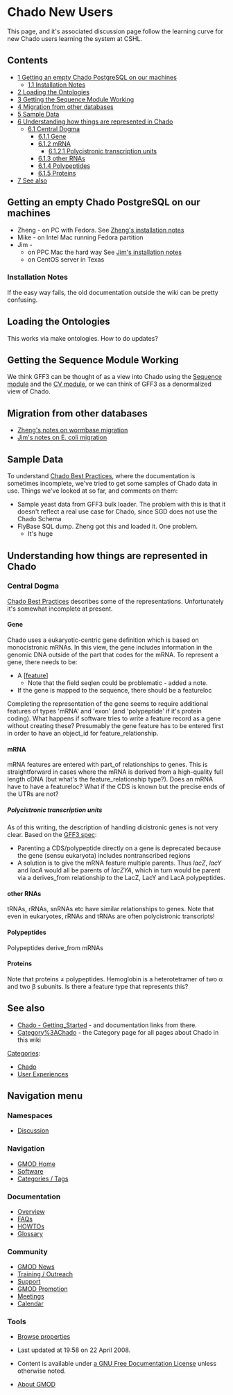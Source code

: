 



<span id="top"></span>




# <span dir="auto">Chado New Users</span>









This page, and it's associated discussion page follow the learning curve
for new Chado users learning the system at CSHL.


## Contents



- [<span class="tocnumber">1</span> <span class="toctext">Getting an
  empty Chado PostgreSQL on our
  machines</span>](#Getting_an_empty_Chado_PostgreSQL_on_our_machines)
  - [<span class="tocnumber">1.1</span>
    <span class="toctext">Installation
    Notes</span>](#Installation_Notes)
- [<span class="tocnumber">2</span> <span class="toctext">Loading the
  Ontologies</span>](#Loading_the_Ontologies)
- [<span class="tocnumber">3</span> <span class="toctext">Getting the
  Sequence Module Working</span>](#Getting_the_Sequence_Module_Working)
- [<span class="tocnumber">4</span> <span class="toctext">Migration from
  other databases</span>](#Migration_from_other_databases)
- [<span class="tocnumber">5</span> <span class="toctext">Sample
  Data</span>](#Sample_Data)
- [<span class="tocnumber">6</span> <span class="toctext">Understanding
  how things are represented in
  Chado</span>](#Understanding_how_things_are_represented_in_Chado)
  - [<span class="tocnumber">6.1</span> <span class="toctext">Central
    Dogma</span>](#Central_Dogma)
    - [<span class="tocnumber">6.1.1</span>
      <span class="toctext">Gene</span>](#Gene)
    - [<span class="tocnumber">6.1.2</span>
      <span class="toctext">mRNA</span>](#mRNA)
      - [<span class="tocnumber">6.1.2.1</span>
        <span class="toctext">Polycistronic transcription
        units</span>](#Polycistronic_transcription_units)
    - [<span class="tocnumber">6.1.3</span> <span class="toctext">other
      RNAs</span>](#other_RNAs)
    - [<span class="tocnumber">6.1.4</span>
      <span class="toctext">Polypeptides</span>](#Polypeptides)
    - [<span class="tocnumber">6.1.5</span>
      <span class="toctext">Proteins</span>](#Proteins)
- [<span class="tocnumber">7</span> <span class="toctext">See
  also</span>](#See_also)



## <span id="Getting_an_empty_Chado_PostgreSQL_on_our_machines" class="mw-headline">Getting an empty Chado PostgreSQL on our machines</span>

- Zheng - on PC with Fedora. See [Zheng's installation
  notes](Zheng's_installation_notes "Zheng's installation notes")
- Mike - on Intel Mac running Fedora partition
- Jim -
  - on PPC Mac the hard way See [Jim's installation
    notes](Jim's_installation_notes "Jim's installation notes")
  - on CentOS server in Texas

### <span id="Installation_Notes" class="mw-headline">Installation Notes</span>

If the easy way fails, the old documentation outside the wiki can be
pretty confusing.

## <span id="Loading_the_Ontologies" class="mw-headline">Loading the Ontologies</span>

This works via make ontologies. How to do updates?

## <span id="Getting_the_Sequence_Module_Working" class="mw-headline">Getting the Sequence Module Working</span>

We think GFF3 can be thought of as a view into Chado using the [Sequence
module](Chado_Sequence_Module "Chado Sequence Module") and the [CV
module](Chado_CV_Module "Chado CV Module"), or we can think of GFF3 as a
denormalized view of Chado.

## <span id="Migration_from_other_databases" class="mw-headline">Migration from other databases</span>

- [Zheng's notes on wormbase
  migration](Zheng's_notes_on_wormbase_migration "Zheng's notes on wormbase migration")
- [Jim's notes on E. coli
  migration](Jim's_notes_on_E._coli_migration "Jim's notes on E. coli migration")

## <span id="Sample_Data" class="mw-headline">Sample Data</span>

To understand [Chado Best
Practices](Chado_Best_Practices "Chado Best Practices"), where the
documentation is sometimes incomplete, we've tried to get some samples
of Chado data in use. Things we've looked at so far, and comments on
them:

- Sample yeast data from GFF3 bulk loader. The problem with this is that
  it doesn't reflect a real use case for Chado, since SGD does not use
  the Chado Schema
- FlyBase SQL dump. Zheng got this and loaded it. One problem.
  - It's huge

## <span id="Understanding_how_things_are_represented_in_Chado" class="mw-headline">Understanding how things are represented in Chado</span>

### <span id="Central_Dogma" class="mw-headline">Central Dogma</span>

[Chado Best Practices](Chado_Best_Practices "Chado Best Practices")
describes some of the representations. Unfortunately it's somewhat
incomplete at present.

#### <span id="Gene" class="mw-headline">Gene</span>

Chado uses a eukaryotic-centric gene definition which is based on
monocistronic mRNAs. In this view, the gene includes information in the
genomic DNA outside of the part that codes for the mRNA. To represent a
gene, there needs to be:

- A \[<a
  href="http://gmod.cshl.edu/wiki/index.php/Chado_Tables#Table:_feature#Table:_feature"
  class="external text" rel="nofollow">feature</a>\]
  - Note that the field seqlen could be problematic - added a note.
- If the gene is mapped to the sequence, there should be a featureloc

Completing the representation of the gene seems to require additional
features of types 'mRNA' and 'exon' (and 'polypeptide' if it's protein
coding). What happens if software tries to write a feature record as a
gene without creating these? Presumably the gene feature has to be
entered first in order to have an object_id for feature_relationship.

  

#### <span id="mRNA" class="mw-headline">mRNA</span>

mRNA features are entered with part_of relationships to genes. This is
straightforward in cases where the mRNA is derived from a high-quality
full length cDNA (but what's the feature_relationship type?). Does an
mRNA have to have a featureloc? What if the CDS is known but the precise
ends of the UTRs are not?

##### <span id="Polycistronic_transcription_units" class="mw-headline">Polycistronic transcription units</span>

As of this writing, the description of handling dicistronic genes is not
very clear. Based on the
<a href="http://www.sequenceontology.org/gff3.shtml"
class="external text" rel="nofollow">GFF3 spec</a>:

- Parenting a CDS/polypeptide directly on a gene is deprecated because
  the gene (sensu eukaryota) includes nontranscribed regions
- A solution is to give the mRNA feature multiple parents. Thus *lacZ*,
  *lacY* and *lacA* would all be parents of *lacZYA*, which in turn
  would be parent via a derives_from relationship to the LacZ, LacY and
  LacA polypeptides.

#### <span id="other_RNAs" class="mw-headline">other RNAs</span>

tRNAs, rRNAs, snRNAs etc have similar relationships to genes. Note that
even in eukaryotes, rRNAs and tRNAs are often polycistronic transcripts!

#### <span id="Polypeptides" class="mw-headline">Polypeptides</span>

Polypeptides derive_from mRNAs

#### <span id="Proteins" class="mw-headline">Proteins</span>

Note that proteins ≠ polypeptides. Hemoglobin is a heterotetramer of two
α and two β subunits. Is there a feature type that represents this?

## <span id="See_also" class="mw-headline">See also</span>

- [Chado -
  Getting_Started](Chado_-_Getting_Started "Chado - Getting Started") -
  and documentation links from there.
- [Category%3AChado](Category%3AChado "Category%3AChado") - the Category page
  for all pages about Chado in this wiki




[Categories](Special%3ACategories "Special%3ACategories"):

- [Chado](Category%3AChado "Category%3AChado")
- [User
  Experiences](Category%3AUser_Experiences "Category%3AUser Experiences")






## Navigation menu



### Namespaces


- <span id="ca-talk"><a href="Talk%3AChado_New_Users" accesskey="t"
  title="Discussion about the content page [t]">Discussion</a></span>





### Navigation



- <span id="n-GMOD-Home">[GMOD Home](Main_Page)</span>
- <span id="n-Software">[Software](GMOD_Components)</span>
- <span id="n-Categories-.2F-Tags">[Categories /
  Tags](Categories)</span>




### Documentation



- <span id="n-Overview">[Overview](Overview)</span>
- <span id="n-FAQs">[FAQs](Category%3AFAQ)</span>
- <span id="n-HOWTOs">[HOWTOs](Category%3AHOWTO)</span>
- <span id="n-Glossary">[Glossary](Glossary)</span>




### Community



- <span id="n-GMOD-News">[GMOD News](GMOD_News)</span>
- <span id="n-Training-.2F-Outreach">[Training /
  Outreach](Training_and_Outreach)</span>
- <span id="n-Support">[Support](Support)</span>
- <span id="n-GMOD-Promotion">[GMOD Promotion](GMOD_Promotion)</span>
- <span id="n-Meetings">[Meetings](Meetings)</span>
- <span id="n-Calendar">[Calendar](Calendar)</span>




### Tools

- <span id="t-smwbrowselink"><a href="Special%3ABrowse/Chado_New_Users" rel="smw-browse">Browse
  properties</a></span>



- <span id="footer-info-lastmod">Last updated at 19:58 on 22 April
  2008.</span>
<!-- - <span id="footer-info-viewcount">50,450 page views.</span> -->
- <span id="footer-info-copyright">Content is available under
  <a href="http://www.gnu.org/licenses/fdl-1.3.html" class="external"
  rel="nofollow">a GNU Free Documentation License</a> unless otherwise
  noted.</span>

<!-- -->

- <span id="footer-places-about">[About
  GMOD](GMOD%3AAbout "GMOD%3AAbout")</span>

<!-- -->




